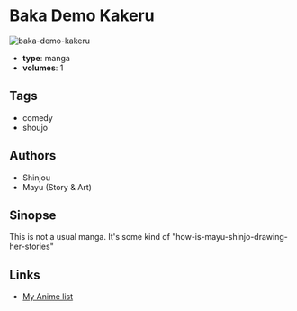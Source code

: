 # Baka Demo Kakeru

![baka-demo-kakeru](https://cdn.myanimelist.net/images/manga/3/12065.jpg)

-   **type**: manga
-   **volumes**: 1

## Tags

-   comedy
-   shoujo

## Authors

-   Shinjou
-   Mayu (Story & Art)

## Sinopse

This is not a usual manga. It's some kind of "how-is-mayu-shinjo-drawing-her-stories"

## Links

-   [My Anime list](https://myanimelist.net/manga/8843/Baka_Demo_Kakeru)
